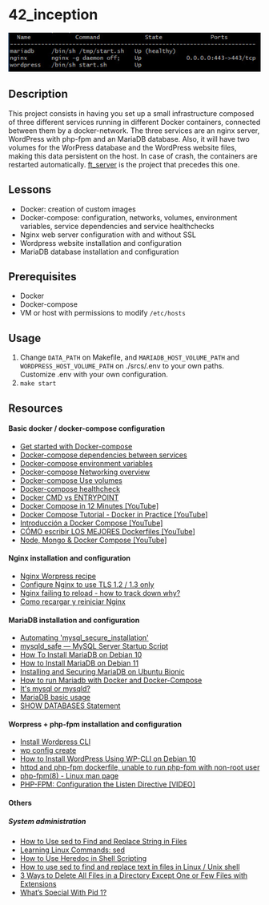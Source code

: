 # 42_inception

![Demo GIF](https://github.com/karisti/42_inception/blob/master/demo1.jpg?raw=true)


## Description
This project consists in having you set up a small infrastructure composed of three different services running in different Docker containers, connected between them by a docker-network. The three services are an nginx server, WordPress with php-fpm and an MariaDB database. Also, it will have two volumes for the WorPress database and the WordPress website files, making this data persistent on the host. In case of crash, the containers are restarted automatically. [ft_server](https://github.com/karisti/42_ft_server "ft_server") is the project that precedes this one.

## Lessons
- Docker: creation of custom images
- Docker-compose: configuration, networks, volumes, environment variables, service dependencies and service healthchecks
- Nginx web server configuration with and without SSL
- Wordpress website installation and configuration
- MariaDB database installation and configuration

## Prerequisites
- Docker
- Docker-compose
- VM or host with permissions to modify `/etc/hosts`

## Usage
1. Change `DATA_PATH` on Makefile, and `MARIADB_HOST_VOLUME_PATH` and `WORDPRESS_HOST_VOLUME_PATH` on ./srcs/.env to your own paths. Customize .env with your own configuration.
2. `make start`


## Resources
#### Basic docker / docker-compose configuration
- [Get started with Docker-compose](https://docs.docker.com/compose/gettingstarted/ "Get started with Docker-compose")
- [Docker-compose dependencies between services](https://docs.docker.com/compose/startup-order/ "Docker-compose dependencies between services")
- [Docker-compose environment variables](https://docs.docker.com/compose/environment-variables/ "Docker-compose environment variables")
- [Docker-compose Networking overview](https://docs.docker.com/network/ "Docker-compose Networking overview")
- [Docker-compose Use volumes](https://docs.docker.com/storage/volumes/ "Docker-compose Use volumes")
- [Docker-compose healthcheck](https://stackoverflow.com/questions/42567475/docker-compose-check-if-mysql-connection-is-ready "Docker-compose healthcheck")
- [Docker CMD vs ENTRYPOINT](https://www.bmc.com/blogs/docker-cmd-vs-entrypoint/#:~:text=In%20Dockerfiles%2C%20an%20ENTRYPOINT%20instruction,with%20command%20line%20arguments%20stated.https://mariadb.com/kb/en/mysql_install_db/ "Docker CMD vs ENTRYPOINT")
- [Docker Compose in 12 Minutes [YouTube]](https://www.youtube.com/watch?v=Qw9zlE3t8Ko "Docker Compose in 12 Minutes [YouTube]")
- [Docker Compose Tutorial - Docker in Practice [YouTube]](https://www.youtube.com/watch?v=MVIcrmeV_6c "Docker Compose Tutorial - Docker in Practice [YouTube]")
- [Introducción a Docker Compose [YouTube]](https://www.youtube.com/watch?v=i-45V0ojtlI "Introducción a Docker Compose [YouTube]")
- [CÓMO escribir LOS MEJORES Dockerfiles [YouTube]](https://www.youtube.com/watch?v=QXlQDV9FZhI "CÓMO escribir LOS MEJORES Dockerfiles [YouTube]")
- [Node, Mongo & Docker Compose [YouTube]](https://www.youtube.com/watch?v=w1v6DspnUBQ "Node, Mongo & Docker Compose [YouTube]")

#### Nginx installation and configuration
- [Nginx Worpress recipe](https://www.nginx.com/resources/wiki/start/topics/recipes/wordpress/ "Nginx Worpress recipe")
- [Configure Nginx to use TLS 1.2 / 1.3 only](https://www.cyberciti.biz/faq/configure-nginx-to-use-only-tls-1-2-and-1-3/ "Configure Nginx to use TLS 1.2 / 1.3 only")
- [Nginx failing to reload - how to track down why?](https://askubuntu.com/questions/443775/nginx-failing-to-reload-how-to-track-down-why "Nginx failing to reload - how to track down why?")
- [Como recargar y reiniciar Nginx](https://help.dreamhost.com/hc/es/articles/216454967-Como-recargar-y-reiniciar-Nginx "Como recargar y reiniciar Nginx")

#### MariaDB installation and configuration
- [Automating 'mysql_secure_installation'](https://bertvv.github.io/notes-to-self/2015/11/16/automating-mysql_secure_installation/ "Automating `mysql_secure_installation`")
- [mysqld_safe — MySQL Server Startup Script](https://dev.mysql.com/doc/refman/8.0/en/mysqld-safe.html "mysqld_safe — MySQL Server Startup Script")
- [How To Install MariaDB on Debian 10](https://www.digitalocean.com/community/tutorials/how-to-install-mariadb-on-debian-10 "How To Install MariaDB on Debian 10")
- [How to Install MariaDB on Debian 11](https://osnote.com/how-to-install-mariadb-on-debian-11/ "How to Install MariaDB on Debian 11")
- [Installing and Securing MariaDB on Ubuntu Bionic](https://www.scaleway.com/en/docs/tutorials/mariadb-ubuntu-bionic/ "Installing and Securing MariaDB on Ubuntu Bionic")
- [How to run Mariadb with Docker and Docker-Compose](https://citizix.com/how-to-run-mariadb-with-docker-and-docker-compose/ "How to run Mariadb with Docker and Docker-Compose")
- [It's mysql or mysqld?](https://stackoverflow.com/questions/25905657/its-mysql-or-mysqld "It's mysql or mysqld?")
- [MariaDB basic usage](https://www.cyberciti.biz/faq/how-to-show-list-users-in-a-mysql-mariadb-database/ "MariaDB basic usage")
- [SHOW DATABASES Statement](https://dev.mysql.com/doc/refman/8.0/en/show-databases.html#:~:text=SHOW%20DATABASES%20lists%20the%20databases,%E2%80%9CExtensions%20to%20SHOW%20Statements%E2%80%9D. "SHOW DATABASES Statement")

#### Worpress + php-fpm installation and configuration
- [Install Wordpress CLI](https://make.wordpress.org/cli/handbook/guides/installing/#using-a-custom-php-binary "Install Wordpress CLI")
- [wp config create](https://developer.wordpress.org/cli/commands/config/create/ "wp config create")
- [How to Install WordPress Using WP-CLI on Debian 10](https://www.linode.com/docs/guides/how-to-install-wordpress-using-wp-cli-on-debian-10/ "How to Install WordPress Using WP-CLI on Debian 10")
- [httpd and php-fpm dockerfile, unable to run php-fpm with non-root user](https://stackoverflow.com/questions/67386846/httpd-and-php-fpm-dockerfile-unable-to-run-php-fpm-with-non-root-user "httpd and php-fpm dockerfile, unable to run php-fpm with non-root user")
- [php-fpm(8) - Linux man page](https://linux.die.net/man/8/php-fpm "php-fpm(8) - Linux man page")
- [PHP-FPM: Configuration the Listen Directive [VIDEO]](https://serversforhackers.com/c/php-fpm-configuration-the-listen-directive "PHP-FPM: Configuration the Listen Directive [VIDEO]")

#### Others
##### System administration
- [How to Use sed to Find and Replace String in Files](https://linuxize.com/post/how-to-use-sed-to-find-and-replace-string-in-files/ "How to Use sed to Find and Replace String in Files")
- [Learning Linux Commands: sed](https://linuxconfig.org/learning-linux-commands-sed "Learning Linux Commands: sed")
- [How to Use Heredoc in Shell Scripting](https://www.tecmint.com/use-heredoc-in-shell-scripting/ "How to Use Heredoc in Shell Scripting")
- [How to use sed to find and replace text in files in Linux / Unix shell](https://www.cyberciti.biz/faq/how-to-use-sed-to-find-and-replace-text-in-files-in-linux-unix-shell/ "How to use sed to find and replace text in files in Linux / Unix shell")
- [3 Ways to Delete All Files in a Directory Except One or Few Files with Extensions](https://www.tecmint.com/delete-all-files-in-directory-except-one-few-file-extensions/ "3 Ways to Delete All Files in a Directory Except One or Few Files with Extensions")
- [What’s Special With Pid 1?](https://vagga.readthedocs.io/en/latest/pid1mode.html "What’s Special With Pid 1?")
